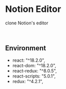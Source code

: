 # Notion Editor
clone Notion's editor

<br/>

## Environment
- react: "^18.2.0",
- react-dom: "^18.2.0",
- react-redux: "^8.0.5",
- react-scripts: "5.0.1",
- redux: "^4.2.1",